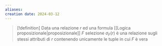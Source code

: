 ```yaml
---
aliases: 
creation date: 2024-03-12
---
```


>[!definition]
>Data una relazione $r$ ed una formula [[Logica proposizionale|proposizionale]] $F$ selezione $\sigma_{F}(r)$ è una relazione sugli stessi attributi di $r$ contenendo unicamente le tuple in cui $F$ è vera